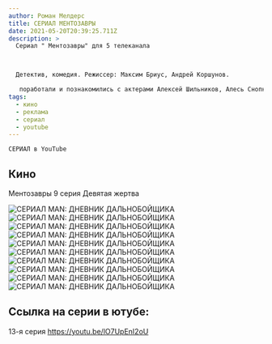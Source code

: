 ```yaml
---
author: Роман Мелдерс
title: СЕРИАЛ МЕНТОЗАВРЫ
date: 2021-05-20T20:39:25.711Z
description: >
  Сериал " Ментозавры" для 5 телеканала



  Детектив, комедия. Режиссер: Максим Бриус, Андрей Коршунов.

   поработали и познакомились с актерами Алексей Шильников, Алесь Снопковский, Марк Овчинников, Андрей Погребинский, Андрей Кузнецов, Александра Ильвес
tags:
  - кино
  - реклама
  - сериал
  - youtube
---
```

```
СЕРИАЛ в YouTube 
```

## Кино

Ментозавры   9 серия  Девятая  жертва 

<div class="full-width">
  <img src="/images/ментозавры1.JPG" alt="СЕРИАЛ MAN: ДНЕВНИК ДАЛЬНОБОЙЩИКА" />
</div>
<div class="full-width">
  <img src="/images/ментозавры2.JPG" alt="СЕРИАЛ MAN: ДНЕВНИК ДАЛЬНОБОЙЩИКА" />
</div>
<div class="full-width">
  <img src="/images/ментозавры3.JPG" alt="СЕРИАЛ MAN: ДНЕВНИК ДАЛЬНОБОЙЩИКА" />
</div>
<div class="full-width">
  <img src="/images/ментозавры4.JPG" alt="СЕРИАЛ MAN: ДНЕВНИК ДАЛЬНОБОЙЩИКА" />
</div>
<div class="full-width">
  <img src="/images/ментозавры5.JPG" alt="СЕРИАЛ MAN: ДНЕВНИК ДАЛЬНОБОЙЩИКА" />
</div>
<div class="full-width">
  <img src="/images/ментозавры6.JPG" alt="СЕРИАЛ MAN: ДНЕВНИК ДАЛЬНОБОЙЩИКА" />
</div>
<div class="full-width">
  <img src="/images/ментозавры7.JPG" alt="СЕРИАЛ MAN: ДНЕВНИК ДАЛЬНОБОЙЩИКА" />
</div>
<div class="full-width">
  <img src="/images/ментозавры8.jpg" alt="СЕРИАЛ MAN: ДНЕВНИК ДАЛЬНОБОЙЩИКА" />
</div>
<div class="full-width">
  <img src="/images/ментозавры9.JPG" alt="СЕРИАЛ MAN: ДНЕВНИК ДАЛЬНОБОЙЩИКА" />
</div>
<div class="full-width">
  <img src="/images/ментозавры10.JPG" alt="СЕРИАЛ MAN: ДНЕВНИК ДАЛЬНОБОЙЩИКА" />
</div>

## Ссылка на серии в ютубе:

13-я серия
https://youtu.be/lO7UpEnI2oU